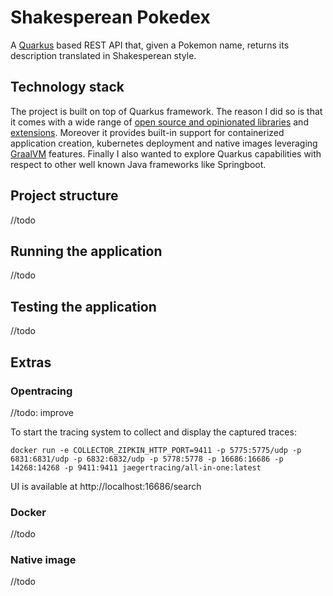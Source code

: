 # Shakesperean Pokedex

A [Quarkus](https://quarkus.io/) based REST API that, given a Pokemon name, returns its description translated in
 Shakesperean style.

## Technology stack
The project is built on top of Quarkus framework. The reason I did so is that it comes with a wide range of [open source
and opinionated libraries]() and [extensions]().
Moreover it provides built-in support for containerized application creation, kubernetes deployment and native images 
leveraging [GraalVM]() features.
Finally I also wanted to explore Quarkus capabilities with respect to other well known Java frameworks like Springboot.

## Project structure
//todo

## Running the application
//todo

## Testing the application
//todo

## Extras
### Opentracing
//todo: improve

To start the tracing system to collect and display the captured traces:

`docker run -e COLLECTOR_ZIPKIN_HTTP_PORT=9411 -p 5775:5775/udp -p 6831:6831/udp -p 6832:6832/udp -p 5778:5778 -p 16686:16686 -p 14268:14268 -p 9411:9411 jaegertracing/all-in-one:latest`

UI is available at http://localhost:16686/search

### Docker
//todo

### Native image
//todo
